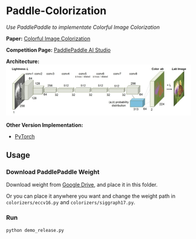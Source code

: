 # Paddle-Colorization

_Use PaddlePaddle to implementate Colorful Image Colorization_

**Paper:** [Colorful Image Colorization](https://arxiv.org/pdf/1603.08511.pdf)

**Competition Page:** [PaddlePaddle AI Studio](https://aistudio.baidu.com/aistudio/competition/detail/106)

**Architecture:**
![arch](arch.png)

**Other Version Implementation:**

- [PyTorch](https://github.com/richzhang/colorization)

## Usage

### Download PaddlePaddle Weight

Download weight from [Google Drive](https://drive.google.com/drive/folders/1hRUbrlUkO5zXzi_6h2ntA6zR_1Uw2xUq?usp=sharing), and place it in this folder.

Or you can place it anywhere you want and change the weight path in `colorizers/eccv16.py` and `colorizers/siggraph17.py`.

### Run

```
python demo_release.py
```

